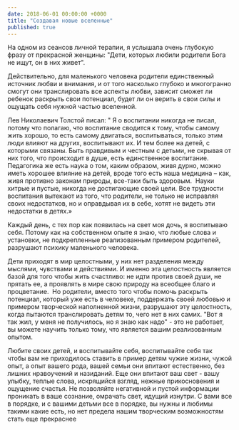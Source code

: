 ```yaml
---
date: 2018-06-01 00:00:00 +0000
title: "Создавая новые вселенные"
published: true
---
```

На одном из сеансов личной терапии, я услышала очень глубокую фразу от прекрасной женщины: "Дети, которых любили родители Бога не ищут, он в них живет".

Действительно, для маленького человека родители единственный источник любви и внимания, и от того насколько глубоко и многогранно смогут они транслировать все аспекты любви, зависит сможет ли ребенок раскрыть свои потенциал, будет ли он верить в свои силы и ощущать себя нужной частью вселенной.

Лев Николаевич Толстой писал:
" Я о воспитании никогда не писал, потому что полагаю, что воспитание сводится к тому, чтобы самому жить хорошо, то есть самому двигаться, воспитываться, только этим люди влияют на других, воспитывают их. И тем более на детей, с которыми связаны. Быть правдивым и честным с детьми, не скрывая от них того, что происходит в душе, есть единственное воспитание. 
Педагогика же есть наука о том, каким образом, живя дурно, можно иметь хорошее влияние на детей, вроде того есть наша медицина – как, живя противно законам природы, все-таки быть здоровым. 
Науки хитрые и пустые, никогда не достигающие своей цели. Все трудности воспитания вытекают из того, что родители, не только не исправляя своих недостатков, но и оправдывая их в себе, хотят не видеть эти недостатки в детях.»

Каждый день, с тех пор как появилась на свет моя дочь, я воспитываю себя. Потому как на собственном опыте я знаю, что любые слова и установки, не подкрепленные реализованным примером родителей, разрушают психику маленького человека.

Дети приходят в мир целостными, у них нет разделения между мыслями, чувствами и действиями. И именно эта целостность является базой для того чтобы жить счастливо: не идти против своей души, не прятать ее, а проявлять в мире свою природу на всеобщее благо и процветание. 
Но родители, вместо того чтобы помочь раскрыть потенциал, который уже есть в человеке, поддержать своей любовью и примером творческой наполненной жизни, разрушают эту целостность, когда пытаются транслировать детям то, чего нет в них самих. "Вот я так жил, у меня не получилось, но я знаю как надо" - это не работает, вы можете научить только тому, что является вашим реализованным опытом.

Любите своих детей, и воспитывайте себя, воспитывайте себя так чтобы вам не приходилось ставить в пример детям чужие жизни, чужой опыт, а опыт вашего рода, вашей семьи они впитают естественно, без лишних нравоучений и назиданий. Еще они впитают ваш свет - вашу улыбку, теплые слова, искрящийся взгляд, нежные прикосновения и ощущение счастья. Не позволяйте негативной и пустой информации проникать в ваше сознание, омрачать свет, идущий изнутри. С вами все в порядке, и с вашими детьми все в порядке, вы нужны и любимы такими какие есть, но нет предела нашим творческим возможностям стать еще прекраснее
